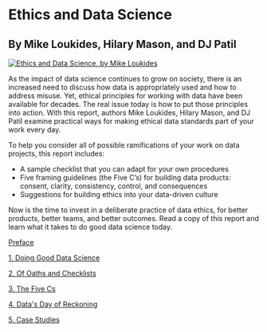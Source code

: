 # Ethics and Data Science
## By Mike Loukides, Hilary Mason, and DJ Patil
	  
[![Ethics and Data Science, by Mike Loukides](http://akamaicovers.oreilly.com/images/9781492043874/cat.gif)](https://www.safaribooksonline.com/library/view/title/9781492043898//)
	  
As the impact of data science continues to grow on society, there is an increased need to discuss how data is appropriately used and how to address misuse. Yet, ethical principles for working with data have been available for decades. The real issue today is how to put those principles into action. With this report, authors Mike Loukides, Hilary Mason, and DJ Patil examine practical ways for making ethical data standards part of your work every day.

To help you consider all of possible ramifications of your work on data projects, this report includes:

* A sample checklist that you can adapt for your own procedures
* Five framing guidelines (the Five C’s) for building data products: consent, clarity, consistency, control, and consequences
* Suggestions for building ethics into your data-driven culture

Now is the time to invest in a deliberate practice of data ethics, for better products, better teams, and better outcomes. Read a copy of this report and learn what it takes to do good data science today.

[Preface](https://resources.oreilly.com/examples/0636920203964/blob/master/preface.md)

[1. Doing Good Data Science](https://resources.oreilly.com/examples/0636920203964/blob/master/doing_good_data_science.md)

[2. Of Oaths and Checklists](https://resources.oreilly.com/examples/0636920203964/blob/master/of_oaths_and_checklists.md)

[3. The Five Cs](https://resources.oreilly.com/examples/0636920203964/blob/master/the_five_cs.md)

[4. Data's Day of Reckoning](https://resources.oreilly.com/examples/0636920203964/blob/master/datas_day_of_reckoning.md)

[5. Case Studies](https://resources.oreilly.com/examples/0636920203964/blob/master/casestudies.md)